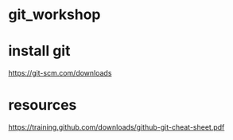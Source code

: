 # git_workshop


# install git
https://git-scm.com/downloads

# resources

https://training.github.com/downloads/github-git-cheat-sheet.pdf

